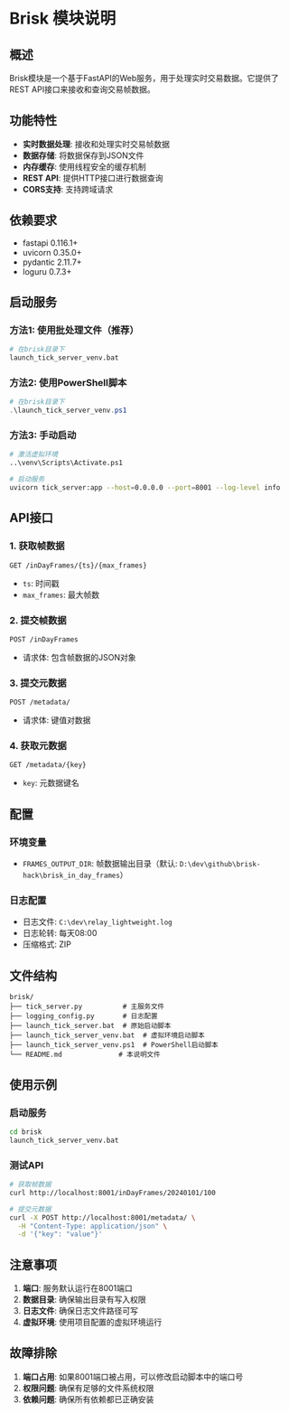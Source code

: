 # Brisk 模块说明

## 概述

Brisk模块是一个基于FastAPI的Web服务，用于处理实时交易数据。它提供了REST API接口来接收和查询交易帧数据。

## 功能特性

- **实时数据处理**: 接收和处理实时交易帧数据
- **数据存储**: 将数据保存到JSON文件
- **内存缓存**: 使用线程安全的缓存机制
- **REST API**: 提供HTTP接口进行数据查询
- **CORS支持**: 支持跨域请求

## 依赖要求

- fastapi 0.116.1+
- uvicorn 0.35.0+
- pydantic 2.11.7+
- loguru 0.7.3+

## 启动服务

### 方法1: 使用批处理文件（推荐）
```bash
# 在brisk目录下
launch_tick_server_venv.bat
```

### 方法2: 使用PowerShell脚本
```powershell
# 在brisk目录下
.\launch_tick_server_venv.ps1
```

### 方法3: 手动启动
```bash
# 激活虚拟环境
..\venv\Scripts\Activate.ps1

# 启动服务
uvicorn tick_server:app --host=0.0.0.0 --port=8001 --log-level info
```

## API接口

### 1. 获取帧数据
```
GET /inDayFrames/{ts}/{max_frames}
```
- `ts`: 时间戳
- `max_frames`: 最大帧数

### 2. 提交帧数据
```
POST /inDayFrames
```
- 请求体: 包含帧数据的JSON对象

### 3. 提交元数据
```
POST /metadata/
```
- 请求体: 键值对数据

### 4. 获取元数据
```
GET /metadata/{key}
```
- `key`: 元数据键名

## 配置

### 环境变量
- `FRAMES_OUTPUT_DIR`: 帧数据输出目录（默认: `D:\dev\github\brisk-hack\brisk_in_day_frames`）

### 日志配置
- 日志文件: `C:\dev\relay_lightweight.log`
- 日志轮转: 每天08:00
- 压缩格式: ZIP

## 文件结构

```
brisk/
├── tick_server.py          # 主服务文件
├── logging_config.py       # 日志配置
├── launch_tick_server.bat  # 原始启动脚本
├── launch_tick_server_venv.bat  # 虚拟环境启动脚本
├── launch_tick_server_venv.ps1  # PowerShell启动脚本
└── README.md              # 本说明文件
```

## 使用示例

### 启动服务
```bash
cd brisk
launch_tick_server_venv.bat
```

### 测试API
```bash
# 获取帧数据
curl http://localhost:8001/inDayFrames/20240101/100

# 提交元数据
curl -X POST http://localhost:8001/metadata/ \
  -H "Content-Type: application/json" \
  -d '{"key": "value"}'
```

## 注意事项

1. **端口**: 服务默认运行在8001端口
2. **数据目录**: 确保输出目录有写入权限
3. **日志文件**: 确保日志文件路径可写
4. **虚拟环境**: 使用项目配置的虚拟环境运行

## 故障排除

1. **端口占用**: 如果8001端口被占用，可以修改启动脚本中的端口号
2. **权限问题**: 确保有足够的文件系统权限
3. **依赖问题**: 确保所有依赖都已正确安装 